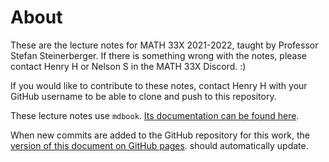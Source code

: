 # About

These are the lecture notes for MATH 33X 2021-2022, taught by Professor Stefan Steinerberger. If there is something wrong with the notes, please contact Henry H or Nelson S in the MATH 33X Discord. :)

If you would like to contribute to these notes, contact Henry H with your GitHub username to be able to clone and push to this repository.

These lecture notes use `mdbook`. [Its documentation can be found here](https://rust-lang.github.io/mdBook/index.html).

When new commits are added to the GitHub repository for this work, the [version of this document on GitHub pages](https://mat334a.github.io/lecture-notes/).
 should automatically update.

